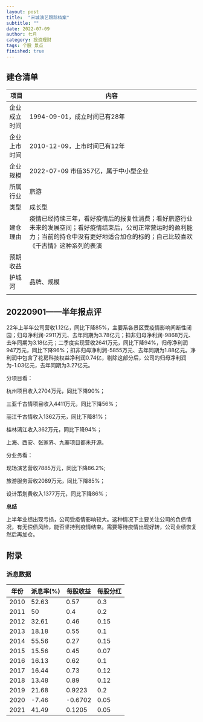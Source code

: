 ```yaml
---
layout: post
title:  "宋城演艺跟踪档案"
subtitle: ""
date: 2022-07-09
author: 七月
category: 投资理财
tags: 个股 景点
finished: true
---
```


## 建仓清单

| 项目         | 内容                                                         |
| ------------ | ------------------------------------------------------------ |
| 企业成立时间 | 1994-09-01，成立时间已有28年                                 |
| 企业上市时间 | 2010-12-09，上市时间已有12年                                 |
| 企业规模     | 2022-07-09 市值357亿，属于中小型企业                         |
| 所属行业     | 旅游                                                         |
| 类型         | 成长型                                                       |
| 建仓理由     | 疫情已经持续三年，看好疫情后的报复性消费；看好旅游行业未来的发展空间；看好疫情结束后，公司正常营运时的盈利能力；当前的持仓中没有更好地适合加仓的标的；自己比较喜欢《千古情》这种系列的表演 |
| 预期收益     |                                                              |
| 护城河       | 品牌、规模                                                   |
|              |                                                              |

## 20220901——半年报点评

22年上半年公司营收1.12亿，同比下降85%，主要系各景区受疫情影响间断性闭园；归母净利润-2911万元、去年同期为3.78亿元；扣非归母净利润-9868万元、去年同期为3.18亿元；二季度实现营收2641万元，同比下降94%，归母净利润947万元，同比下降96%；扣非归母净利润-5855万元、去年同期为1.88亿元。净利润中包含了花房科技权益净利润0.74亿，剔除这部分后，公司的归母净利润为-1.03亿元，去年同期为3.27亿元。

分项目看：

杭州项目收入2704万元，同比下降90%；

三亚千古情项目收入4411万元，同比下降56%；

丽江千古情收入1362万元，同比下降81%；

桂林漓江收入362万元，同比下降94%；

上海、西安、张家界、九寨项目都未开源。

分业务看：

现场演艺营收7885万元，同比下降86.2%;

旅游服务营收2089万元，同比下降85%；

设计策划费收入1377万元，同比下降86%；

**总结**

上半年业绩出现亏损，公司受疫情影响较大。这种情况下主要关注公司的负债情况，有无偿债风险，能否坚持到疫情结束。需要等待疫情出现好转，公司业绩恢复然后再加仓。

## 附录

### 派息数据

| 年份 | 派息率(%) | 每股收益 | 每股分红 |
| ---- | --------- | -------- | -------- |
| 2010 | 52.63     | 0.57     | 0.3      |
| 2011 | 50        | 0.4      | 0.2      |
| 2012 | 32.61     | 0.46     | 0.15     |
| 2013 | 18.18     | 0.55     | 0.1      |
| 2014 | 55.56     | 0.27     | 0.15     |
| 2015 | 15.56     | 0.45     | 0.07     |
| 2016 | 16.13     | 0.62     | 0.1      |
| 2017 | 16.44     | 0.73     | 0.12     |
| 2018 | 13.48     | 0.89     | 0.12     |
| 2019 | 21.68     | 0.9223   | 0.2      |
| 2020 | -7.46     | -0.6702  | 0.05     |
| 2021 | 41.49     | 0.1205   | 0.05     |
